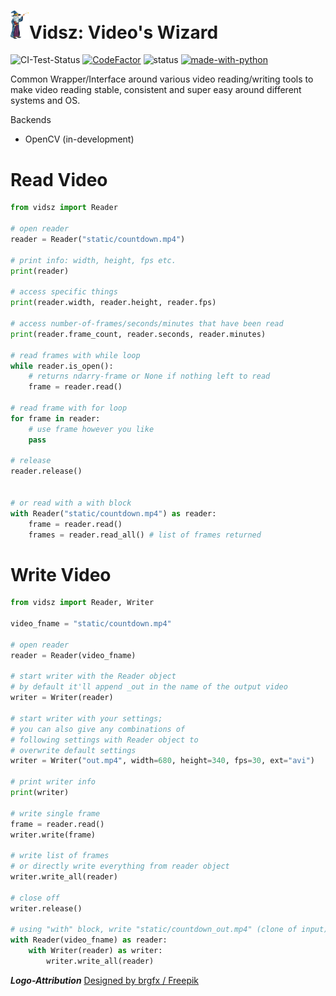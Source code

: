 # <img src="static/logo.png" width="30">Vidsz: Video's Wizard 
![CI-Test-Status](https://github.com/BlueMirrors/vidsz/actions/workflows/ci_tests.yml/badge.svg) [![CodeFactor](https://www.codefactor.io/repository/github/bluemirrors/vidsz/badge?s=8752aa2850f09145fc469fd9a07eafb5144d56fc)](https://www.codefactor.io/repository/github/bluemirrors/vidsz) ![status](https://img.shields.io/pypi/status/ansicolortags.svg) [![made-with-python](https://img.shields.io/badge/Made%20with-Python-1f425f.svg)](https://www.python.org/)



Common Wrapper/Interface around various video reading/writing tools to make video reading stable, consistent and super easy around different systems and OS.

Backends

- OpenCV (in-development)

# Read Video

```python
from vidsz import Reader

# open reader
reader = Reader("static/countdown.mp4")

# print info: width, height, fps etc.
print(reader)

# access specific things
print(reader.width, reader.height, reader.fps)

# access number-of-frames/seconds/minutes that have been read
print(reader.frame_count, reader.seconds, reader.minutes)

# read frames with while loop
while reader.is_open():
    # returns ndarry-frame or None if nothing left to read
    frame = reader.read()

# read frame with for loop
for frame in reader:
    # use frame however you like
    pass

# release
reader.release()


# or read with a with block
with Reader("static/countdown.mp4") as reader:
    frame = reader.read()
    frames = reader.read_all() # list of frames returned
```

# Write Video

```python
from vidsz import Reader, Writer

video_fname = "static/countdown.mp4"

# open reader
reader = Reader(video_fname)

# start writer with the Reader object
# by default it'll append _out in the name of the output video
writer = Writer(reader)

# start writer with your settings;
# you can also give any combinations of
# following settings with Reader object to
# overwrite default settings
writer = Writer("out.mp4", width=680, height=340, fps=30, ext="avi")

# print writer info
print(writer)

# write single frame
frame = reader.read()
writer.write(frame)

# write list of frames 
# or directly write everything from reader object
writer.write_all(reader)

# close off
writer.release()

# using "with" block, write "static/countdown_out.mp4" (clone of input)
with Reader(video_fname) as reader:
    with Writer(reader) as writer:
        writer.write_all(reader)
```

***Logo-Attribution***
<a href="http://www.freepik.com">Designed by brgfx / Freepik</a>
